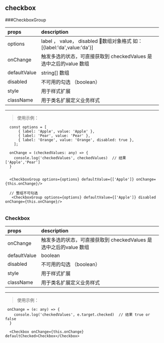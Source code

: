 ## checkbox

###CheckboxGroup

|props| description                 |
|:----|:------------------|
|options | label ， value， disabled 数组对象格式 如：[{label:'da',value:'da'}]
|onChange | 触发多选的状态，可直接获取到 checkedValues 是选中之后的value 数组|
|defaultValue | string[] 数组 |
|disabled| 不可用的勾选 （boolean）|
|style| 用于样式扩展 |
|className| 用于类名扩展定义业务样式|

----
> 使用示例：
```
  const options = [
      { label: 'Apple', value: 'Apple' },
      { label: 'Pear', value: 'Pear' },
      { label: 'Orange', value: 'Orange', disabled: true },
    ];

  onChange = (checkedValues: any) => {
    console.log('checkedValues', checkedValues)  // 结果 ['Apple','Pear']
  }

  
  <CheckboxGroup options={options} defaultValue={['Apple']} onChange={this.onChange}/>

  // 整组不可勾选
   <CheckboxGroup options={options} defaultValue={['Apple']} disabled onChange={this.onChange}/>
          
```

### Checkbox

|props| description                 |
|:----|:------------------|
|onChange | 触发多选的状态，可直接获取到 checkedValues 是选中之后的value 数组|
|defaultValue | boolean |
|disabled| 不可用的勾选 （boolean）|
|style| 用于样式扩展 |
|className| 用于类名扩展定义业务样式|

----

> 使用示例：

```
 onChange = (e: any) => {
    console.log('checkedValues', e.target.checked)  // 结果 true or false
  }
  
  <Checkbox onChange={this.onChange} defaultChecked>Checkbox</Checkbox>

```